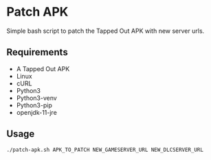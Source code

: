 # Patch APK
Simple bash script to patch the Tapped Out APK with new server urls.

## Requirements
- A Tapped Out APK
- Linux
- cURL
- Python3
- Python3-venv
- Python3-pip
- openjdk-11-jre

## Usage
```
./patch-apk.sh APK_TO_PATCH NEW_GAMESERVER_URL NEW_DLCSERVER_URL
```
